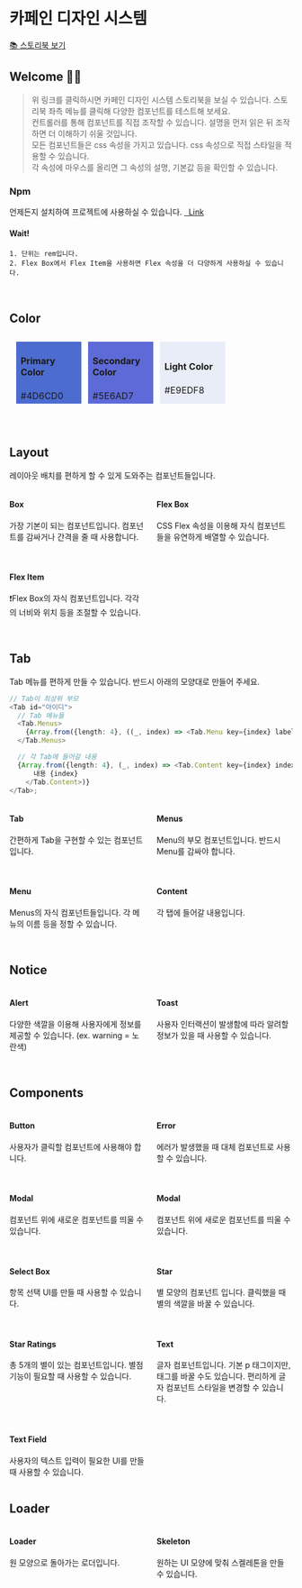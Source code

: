 # 카페인 디자인 시스템

<a href="https://653134b8c1b776a14aafb1d0-narrhnaxrd.chromatic.com/?path=/docs/instruction--docs">📚 스토리북 보기</a>

## Welcome 👋🏻

> 위 링크를 클릭하시면 카페인 디자인 시스템 스토리북을 보실 수 있습니다. 스토리북 좌측 메뉴를 클릭해 다양한 컴포넌트를 테스트해 보세요.<br />
> 컨트롤러를 통해 컴포넌트를 직접 조작할 수 있습니다.
> 설명을 먼저 읽은 뒤 조작하면 더 이해하기 쉬울 것입니다.<br />
> 모든 컴포넌트들은 css 속성을 가지고 있습니다. css 속성으로 직접 스타일을 적용할 수 있습니다.<br />
> 각 속성에 마우스를 올리면 그 속성의 설명, 기본값 등을 확인할 수 있습니다.<br />

### Npm

언제든지 설치하여 프로젝트에 사용하실 수 있습니다.
<a href="https://www.npmjs.com/package/yummy-design-component" target="\_blank">&nbsp; Link</a>

#### Wait!

    1. 단위는 rem입니다.
    2. Flex Box에서 Flex Item을 사용하면 Flex 속성을 더 다양하게 사용하실 수 있습니다.

<br />

## Color

<table style="border-collapse: separate; border-spacing: 12px;">
  <tr>
    <td style="background-color: #4D6CD0; width: 100px; height: 100px;">
      <h4>Primary Color</h4>
      <div>#4D6CD0</div>
    </td>
    <td style="background-color: #5E6AD7; width: 100px; height: 100px;">
      <h4>Secondary Color</h4>
      <div>#5E6AD7</div>
    </td>
    <td style="background-color: #E9EDF8; width: 100px; height: 100px;">
      <h4>Light Color</h4>
      <div>#E9EDF8</div>
    </td>
  </tr>
</table>

<br />

## Layout

레이아웃 배치를 편하게 할 수 있게 도와주는 컴포넌트들입니다.

<div style="display: grid; grid-template-columns: repeat(2, 1fr); grid-gap: 20px;">
  <div>
    <h4 className="sb-section-item-heading">Box</h4>
    <p className="sb-section-item-paragraph">가장 기본이 되는 컴포넌트입니다. 컴포넌트를 감싸거나 간격을 줄 때 사용합니다.</p>
  </div>
  <div>
    <h4 className="sb-section-item-heading">Flex Box</h4>
    <p className="sb-section-item-paragraph">CSS Flex 속성을 이용해 자식 컴포넌트들을 유연하게 배열할 수 있습니다.</p>
  </div>
  <div>
    <h4 >Flex Item</h4>
    <p className="sb-section-item-paragraph">
      ❗Flex Box의 자식 컴포넌트입니다. 각각의 너비와 위치 등을 조절할 수 있습니다.
    </p>
  </div>
</div>

<br />

## Tab

Tab 메뉴를 편하게 만들 수 있습니다. 반드시 아래의 모양대로 만들어 주세요.

```ts
// Tab이 최상위 부모
<Tab id="아이디">
  // Tab 메뉴들
  <Tab.Menus>
    {Array.from({length: 4}, ((_, index) => <Tab.Menu key={index} label={`메뉴 ${index}`} index={index} />))}
  </Tab.Menus>

  // 각 Tab에 들어갈 내용
  {Array.from({length: 4}, (_, index) => <Tab.Content key={index} index={index}>
      내용 {index}
    </Tab.Content>)}
</Tab>;
```

<div style="display: grid; grid-template-columns: repeat(2, 1fr); grid-gap: 20px;">
  <div>
    <h4>Tab</h4>
    <p className="sb-section-item-paragraph">간편하게 Tab을 구현할 수 있는 컴포넌트입니다.</p>
  </div>
  <div>
    <h4 className="sb-section-item-heading">Menus</h4>
    <p className="sb-section-item-paragraph">Menu의 부모 컴포넌트입니다. 반드시 Menu를 감싸야 합니다.</p>
  </div>
  <div>
    <h4 className="sb-section-item-heading">Menu</h4>
    <p className="sb-section-item-paragraph">Menus의 자식 컴포넌트들입니다. 각 메뉴의 이름 등을 정할 수 있습니다.</p>
  </div>
  <div>
    <h4 className="sb-section-item-heading">Content</h4>
    <p className="sb-section-item-paragraph">각 탭에 들어갈 내용입니다.</p>
  </div>
</div>

<br />

## Notice

<div style="display: grid; grid-template-columns: repeat(2, 1fr); grid-gap: 20px;">
  <div>
    <h4 className="sb-section-item-heading">Alert</h4>
    <p className="sb-section-item-paragraph">다양한 색깔을 이용해 사용자에게 정보를 제공할 수 있습니다. (ex. warning = 노란색)</p>
  </div>
  <div>
    <h4 className="sb-section-item-heading">Toast</h4>
    <p className="sb-section-item-paragraph">사용자 인터랙션이 발생함에 따라 알려할 정보가 있을 때 사용할 수 있습니다.</p>
  </div>
</div>

<br />

## Components

<div style="display: grid; grid-template-columns: repeat(2, 1fr); grid-gap: 20px;">
  <div>
    <h4 className="sb-section-item-heading">Button</h4>
    <p className="sb-section-item-paragraph">사용자가 클릭할 컴포넌트에 사용해야 합니다.</p>
  </div>
  <div>
    <h4 className="sb-section-item-heading">Error</h4>
    <p className="sb-section-item-paragraph">에러가 발생했을 때 대체 컴포넌트로 사용할 수 있습니다.</p>
  </div>
  <div>
    <h4 className="sb-section-item-heading">Modal</h4>
    <p className="sb-section-item-paragraph">컴포넌트 위에 새로운 컴포넌트를 띄울 수 있습니다.</p>
  </div>
  <div>
    <h4 className="sb-section-item-heading">Modal</h4>
    <p className="sb-section-item-paragraph">컴포넌트 위에 새로운 컴포넌트를 띄울 수 있습니다.</p>
  </div>
  <div>
    <h4 className="sb-section-item-heading">Select Box</h4>
    <p className="sb-section-item-paragraph">항목 선택 UI를 만들 때 사용할 수 있습니다.</p>
  </div>
  <div>
    <h4 className="sb-section-item-heading">Star</h4>
    <p className="sb-section-item-paragraph">별 모양의 컴포넌트 입니다. 클릭했을 때 별의 색깔을 바꿀 수 있습니다.</p>
  </div>
  <div>
    <h4 className="sb-section-item-heading">Star Ratings</h4>
    <p className="sb-section-item-paragraph">총 5개의 별이 있는 컴포넌트입니다. 별점 기능이 필요할 때 사용할 수 있습니다.</p>
  </div>
  <div>
    <h4 className="sb-section-item-heading">Text</h4>
    <p className="sb-section-item-paragraph">글자 컴포넌트입니다. 기본 p 태그이지만, 태그를 바꿀 수도 있습니다. 
    편리하게 글자 컴포넌트 스타일을 변경할 수 있습니다.</p>
  </div>
  <div>
    <h4 className="sb-section-item-heading">Text Field</h4>
    <p className="sb-section-item-paragraph">사용자의 텍스트 입력이 필요한 UI를 만들 때 사용할 수 있습니다.</p>
  </div>
</div>

## Loader

<div style="display: grid; grid-template-columns: repeat(2, 1fr); grid-gap: 20px;">
  <div>
    <h4 className="sb-section-item-heading">Loader</h4>
    <p className="sb-section-item-paragraph">원 모양으로 돌아가는 로더입니다.</p>
  </div>
  <div>
    <h4 className="sb-section-item-heading">Skeleton</h4>
    <p className="sb-section-item-paragraph">원하는 UI 모양에 맞춰 스켈레톤을 만들 수 있습니다.</p>
  </div>
</div>
